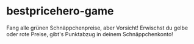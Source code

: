 # bestpricehero-game
Fang alle grünen Schnäppchenpreise, aber Vorsicht! Erwischst du gelbe oder rote Preise, gibt's Punktabzug in deinem Schnäppchenkonto!
